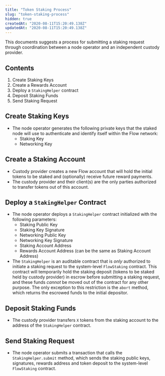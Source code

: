 ```yaml
---
title: "Token Staking Process"
slug: "token-staking-process"
hidden: true
createdAt: "2020-08-11T15:20:49.138Z"
updatedAt: "2020-08-11T15:20:49.138Z"
---
```

This documents suggests a process for submitting a staking request through coordination between a node operator and an independent custody provider.

## Contents

1. Create Staking Keys
2. Create a Rewards Account
3. Deploy a `StakingHelper` contract
4. Deposit Staking Funds
5. Send Staking Request

## Create Staking Keys

- The node operator generates the following private keys that the staked node will use to authenticate and identify itself within the Flow network:
    - Staking Key
    - Networking Key

## Create a Staking Account

- Custody provider creates a new Flow account that will hold the initial tokens to be staked and (optionally) receive future reward payments.
- The custody provider and their client(s) are the only parties authorized to transfer tokens out of this account.

## Deploy a `StakingHelper` Contract

- The node operator deploys a `StakingHelper` contract initialized with the following parameters:
    - Staking Public Key
    - Staking Key Signature
    - Networking Public Key
    - Networking Key Signature
    - Staking Account Address
    - Rewards Account Address (can be the same as Staking Account Address)
- The `StakingHelper` is an auditable contract that is *only* authorized to initiate a staking request to the system-level `FlowStaking` contract. This contract will temporarily hold the staking deposit (tokens to be staked held by custody provider) in escrow before submitting a staking request, and these funds *cannot* be moved out of the contract for any other purpose. The only exception to this restriction is the `abort` method, which returns the escrowed funds to the initial depositor.

## Deposit Staking Funds

- The custody provider transfers `X` tokens from the staking account to the address of the `StakingHelper` contract.

## Send Staking Request

- The node operator submits a transaction that calls the `StakingHelper.submit` method, which sends the staking public keys, signatures, rewards address and token deposit to the system-level `FlowStaking` contract.